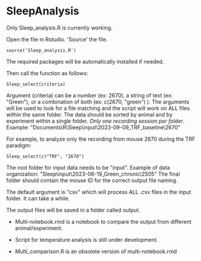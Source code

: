 # SleepAnalysis

Only Sleep_analysis.R is currently working.

Open the file in Rstudio.
'Source' the file.

  `source('Sleep_analysis.R')`

The required packages will be automatically installed if needed.

Then call the function as follows:

  `Sleep_select(criteria)`

Argument (criteria) can be a number (ex: 2670), a string of text (ex: "Green"), or a combination of both (ex: c(2670, "green") ).
The arguments will be used to look for a file matching and the script will work on ALL files within the same folder.
The data should be sorted by animal and by experiment within a single folder.
*Only one recording session per folder*. Example: "Documents\R\Sleep\input\2023-09-09_TRF_baseline\2670"

For example, to analyze only the recording from mouse 2670 during the TRF paradigm:

`Sleep_select(c("TRF", "2670")`

The root folder for input data needs to be "input". Example of data organization: "Sleep\input\2023-06-19_Green_chronic\2505"
The final folder should contain the mouse ID for the correct output file naming.

The default argument is "csv" which will process ALL .csv files in the input folder. It can take a while.

The output files will be saved in a folder called output.

* Multi-notebook.rmd is a notebook to compare the output from different animal/experiment.

* Script for temperature analysis is still under development.

* Multi_comparison.R is an obsolete version of multi-notebook.rmd
